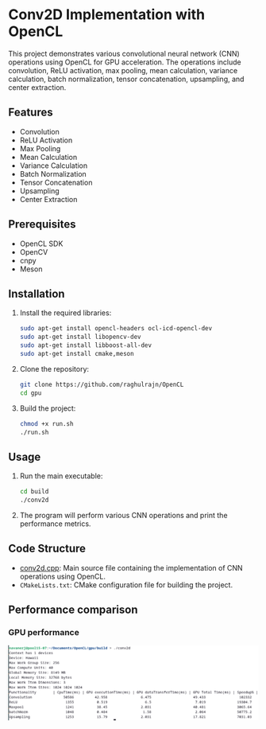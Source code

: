 # Conv2D Implementation with OpenCL

This project demonstrates various convolutional neural network (CNN) operations using OpenCL for GPU acceleration. The operations include convolution, ReLU activation, max pooling, mean calculation, variance calculation, batch normalization, tensor concatenation, upsampling, and center extraction.

## Features

- Convolution
- ReLU Activation
- Max Pooling
- Mean Calculation
- Variance Calculation
- Batch Normalization
- Tensor Concatenation
- Upsampling
- Center Extraction

## Prerequisites

- OpenCL SDK
- OpenCV
- cnpy
- Meson

## Installation

1. Install the required libraries:

    ```sh
    sudo apt-get install opencl-headers ocl-icd-opencl-dev
    sudo apt-get install libopencv-dev
    sudo apt-get install libboost-all-dev
    sudo apt-get install cmake,meson
    ```

2. Clone the repository:

    ```sh
    git clone https://github.com/raghulrajn/OpenCL
    cd gpu
    ```

3. Build the project:

    ```sh
   chmod +x run.sh
   ./run.sh
    ```

## Usage

1. Run the main executable:

    ```sh
    cd build
    ./conv2d
    ```

2. The program will perform various CNN operations and print the performance metrics.

## Code Structure

- [conv2d.cpp](http://_vscodecontentref_/2): Main source file containing the implementation of CNN operations using OpenCL.
- `CMakeLists.txt`: CMake configuration file for building the project.

## Performance comparison
### GPU performance
![gpu](./utils/gpu.png)

